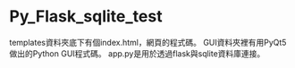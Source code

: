# Py_Flask_sqlite_test

templates資料夾底下有個index.html，網頁的程式碼。
GUI資料夾裡有用PyQt5做出的Python GUI程式碼。
app.py是用於透過flask與sqlite資料庫連接。

